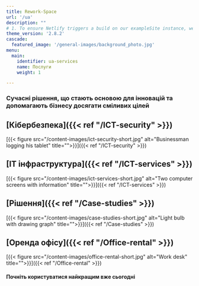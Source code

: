 ```yaml
---
title: Rework-Space
url: '/ua'
description: ""
# 1. To ensure Netlify triggers a build on our exampleSite instance, we need to change a file in the exampleSite directory.
theme_version: '2.8.2'
cascade:
  featured_image: '/general-images/background_photo.jpg'
menu:
  main:
    identifier: ua-services
    name: Послуги
    weight: 1

---
```


### Сучасні рішення, що стають основою для інновацій та допомагають бізнесу досягати сміливих цілей

## [Кібербезпека]({{< ref "/ICT-security" >}})

[{{< figure src="/content-images/ict-security-short.jpg" alt="Businessman logging his tablet" title="">}}]({{< ref "/ICT-security" >}})

## [ІТ інфраструктура]({{< ref "/ICT-services" >}})

[{{< figure src="/content-images/ict-services-short.jpg" alt="Two computer screens with information" title="">}}]({{< ref "/ICT-services" >}})

## [Рішення]({{< ref "/Case-studies" >}})

[{{< figure src="/content-images/case-studies-short.jpg" alt="Light bulb with drawing graph" title="">}}]({{< ref "/Case-studies" >}})

## [Оренда офісу]({{< ref "/Office-rental" >}})

[{{< figure src="/content-images/office-rental-short.jpg" alt="Work desk" title="">}}]({{< ref "/Office-rental" >}})

#### Почніть користуватися найкращим вже сьогодні
